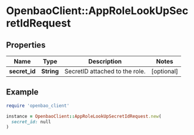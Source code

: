 # OpenbaoClient::AppRoleLookUpSecretIdRequest

## Properties

| Name | Type | Description | Notes |
| ---- | ---- | ----------- | ----- |
| **secret_id** | **String** | SecretID attached to the role. | [optional] |

## Example

```ruby
require 'openbao_client'

instance = OpenbaoClient::AppRoleLookUpSecretIdRequest.new(
  secret_id: null
)
```

